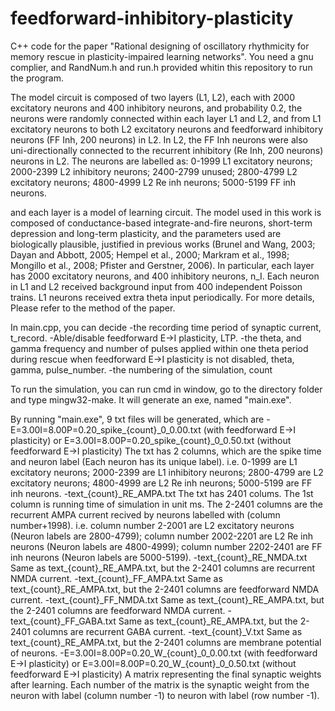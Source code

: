 # feedforward-inhibitory-plasticity
C++ code for the paper "Rational designing of oscillatory rhythmicity for memory rescue in plasticity-impaired learning networks". You need a gnu complier, and RandNum.h and run.h provided whitin this repository to run the program.

The model circuit is composed of two layers (L1, L2), each with 2000 excitatory neurons and 400 inhibitory neurons, and probability 0.2, the neurons were randomly connected within each layer L1 and L2, and from L1 excitatory neurons to both L2 excitatory neurons and feedforward inhibitory neurons (FF Inh, 200 neurons) in L2. In L2, the FF Inh neurons were also uni-directionally connected to the recurrent inhibitory (Re Inh, 200 neurons) neurons in L2.
The neurons are labelled as:
	0-1999 L1 excitatory neurons;
	2000-2399 L2 inhibitory neurons;
	2400-2799 unused; 
	2800-4799 L2 excitatory neurons; 
	4800-4999 L2 Re inh neurons; 
	5000-5199 FF inh neurons.

and each layer is a model of learning circuit. The model used in this work is composed of conductance-based integrate-and-fire neurons, short-term depression and long-term plasticity, and the parameters used are biologically plausible, justified in previous works (Brunel and Wang, 2003; Dayan and Abbott, 2005; Hempel et al., 2000; Markram et al., 1998; Mongillo et al., 2008; Pfister and Gerstner, 2006). In particular, each layer has 2000 excitatory neurons, and 400 inhibitory neurons, n_I. Each neuron in L1 and L2 received background input from 400 independent Poisson trains. L1 neurons received extra theta input periodically. For more details, Please refer to the method of the paper.

In main.cpp, you can decide 
	-the recording time period of synaptic current, t_record. 
	-Able/disable feedforward E->I plasticity, LTP.
	-the theta, and gamma frequency and number of pulses applied within one theta period during rescue when feedforward E->I plasticity is not disabled, theta, gamma,                  pulse_number. 
	-the numbering of the simulation, count

To run the simulation, you can run cmd in window, go to the directory folder and type mingw32-make. It will generate an exe, named "main.exe".

By running "main.exe", 9 txt files will be generated, which are
	-E=3.00I=8.00P=0.20_spike_{count}\_0_0.00.txt (with feedforward E->I plasticity) or E=3.00I=8.00P=0.20_spike_{count}\_0_0.50.txt (without feedforward E->I plasticity)
		The txt has 2 columns, which are the spike time and neuron label (Each neuron has its unique label). i.e. 0-1999 are L1 excitatory neurons; 2000-2399 are L1 			inhibitory neurons; 2800-4799 are L2 excitatory neurons; 4800-4999 are L2 Re inh neurons; 5000-5199 are FF inh neurons.
	-text_{count}\_RE\_AMPA.txt
		The txt has 2401 colums. The 1st column is running time of simulation in unit ms. The 2-2401 columns are the recurrent AMPA current recived by neurons labelled 		with (column number+1998). i.e. column number 2-2001 are L2 excitatory neurons (Neuron labels are 2800-4799); column number 2002-2201 are L2 Re inh neurons 			(Neuron labels are 4800-4999); column number 2202-2401 are FF inh neurons (Neuron labels are 5000-5199).
	-text_{count}\_RE\_NMDA.txt
		Same as text_{count}\_RE\_AMPA.txt, but the 2-2401 columns are recurrent NMDA current.
	-text_{count}\_FF\_AMPA.txt
		Same as text_{count}\_RE\_AMPA.txt, but the 2-2401 columns are feedforward NMDA current.
	-text_{count}\_FF\_NMDA.txt
		Same as text_{count}\_RE\_AMPA.txt, but the 2-2401 columns are feedforward NMDA current.
	-text_{count}\_FF\_GABA.txt
		Same as text_{count}\_RE\_AMPA.txt, but the 2-2401 columns are recurrent GABA current.
	-text_{count}\_V.txt
		Same as text_{count}\_RE\_AMPA.txt, but the 2-2401 columns are membrane potential of neurons.
	-E=3.00I=8.00P=0.20_W_{count}\_0_0.00.txt (with feedforward E->I plasticity) or E=3.00I=8.00P=0.20_W_{count}\_0_0.50.txt (without feedforward E->I plasticity)
		A matrix representing the final synaptic weights after learning. Each number of the matrix is the synaptic weight from the neuron with label (column number -1) 		to neuron with label (row number -1).
